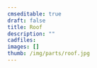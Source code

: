 ```yaml
---
cmseditable: true
draft: false
title: Roof
description: ""
cadfiles:
images: []
thumb: /img/parts/roof.jpg
---
```

